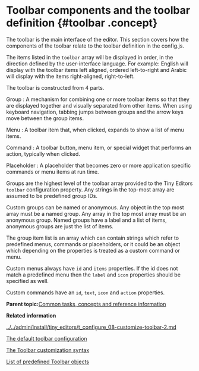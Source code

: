 # Toolbar components and the toolbar definition {#toolbar .concept}

The toolbar is the main interface of the editor. This section covers how the components of the toolbar relate to the toolbar definition in the config.js.

The items listed in the `toolbar` array will be displayed in order, in the direction defined by the user-interface language. For example: English will display with the toolbar items left aligned, ordered left-to-right and Arabic will display with the items right-aligned, right-to-left.

The toolbar is constructed from 4 parts.

Group
:   A mechanism for combining one or more toolbar items so that they are displayed together and visually separated from other items. When using keyboard navigation, tabbing jumps between groups and the arrow keys move between the group items.

Menu
:   A toolbar item that, when clicked, expands to show a list of menu items.

Command
:   A toolbar button, menu item, or special widget that performs an action, typically when clicked.

Placeholder
:   A placeholder that becomes zero or more application specific commands or menu items at run time.

Groups are the highest level of the toolbar array provided to the Tiny Editors `toolbar` configuration property. Any strings in the top-most array are assumed to be predefined group IDs.

Custom groups can be named or anonymous. Any object in the top most array must be a named group. Any array in the top most array must be an anonymous group. Named groups have a label and a list of items, anonymous groups are just the list of items.

The group item list is an array which can contain strings which refer to predefined menus, commands or placeholders, or it could be an object which depending on the properties is treated as a custom command or menu.

Custom menus always have `id` and `items` properties. If the id does not match a predefined menu then the `label` and `icon` properties should be specified as well.

Custom commands have an `id`, `text`, `icon` and `action` properties.

**Parent topic:**[Common tasks, concepts and reference information](../../install/tiny_editors/r_appendix.md)

**Related information**  


[../../admin/install/tiny\_editors/t\_configure\_08-customize-toolbar-2.md](../../admin/install/tiny_editors/t_configure_08-customize-toolbar-2.md)

[The default toolbar configuration](../../install/tiny_editors/r_toolbar-default.md)

[The Toolbar customization syntax](../../install/tiny_editors/r_toolbar-syntax.md)

[List of predefined Toolbar objects](../../install/tiny_editors/r_toolbar-predefined-identifiers.md)

